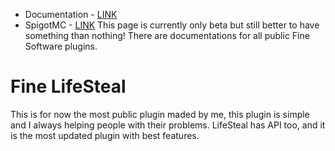 * Documentation - [LINK](./docs/lifesteal/index)
* SpigotMC - [LINK](https://www.spigotmc.org/resources/fine-lifesteal-1-18-1-19-2.102599/)
This page is currently only beta but still better to have something than nothing!
There are documentations for all public Fine Software plugins.
# Fine LifeSteal
This is for now the most public plugin maded by me, this plugin is simple and I always helping people with their problems.
LifeSteal has API too, and it is the most updated plugin with best features.
